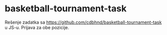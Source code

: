 # basketball-tournament-task

Rešenje zadatka sa https://github.com/cdbhnd/basketball-tournament-task u JS-u. Prijava za obe pozicije.

